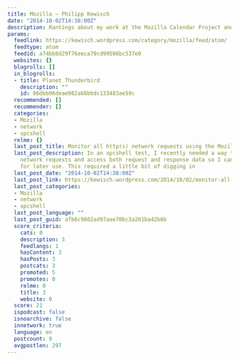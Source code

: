 ```yaml
---
title: Mozilla – Philipp Kewisch
date: "2014-10-02T14:38:00Z"
description: Rantings about my work at the Mozilla Calendar Project and more
params:
  feedlink: https://kewisch.wordpress.com/category/mozilla/feed/atom/
  feedtype: atom
  feedid: a74bb8d29f76eeca79cd99506bc537e0
  websites: {}
  blogrolls: []
  in_blogrolls:
  - title: Planet Thunderbird
    description: ""
    id: 86dbb96deae982a68bbdc133483ae59c
  recommended: []
  recommender: []
  categories:
  - Mozilla
  - network
  - xpcshell
  relme: {}
  last_post_title: Monitor all http(s) network requests using the Mozilla Platform
  last_post_description: In an xpcshell test, I recently needed a way to monitor all
    network requests and access both request and response data so I can save them
    for later use. This required a little bit of digging in
  last_post_date: "2014-10-02T14:38:00Z"
  last_post_link: https://kewisch.wordpress.com/2014/10/02/monitor-all-https-network-requests-using-the-mozilla-platform/
  last_post_categories:
  - Mozilla
  - network
  - xpcshell
  last_post_language: ""
  last_post_guid: afb6c9802ad97aae70bc3a261ba42b6b
  score_criteria:
    cats: 0
    description: 3
    feedlangs: 1
    hasContent: 3
    hasPosts: 3
    postcats: 3
    promoted: 5
    promotes: 0
    relme: 0
    title: 3
    website: 0
  score: 21
  ispodcast: false
  isnoarchive: false
  innetwork: true
  language: en
  postcount: 9
  avgpostlen: 297
---
```


